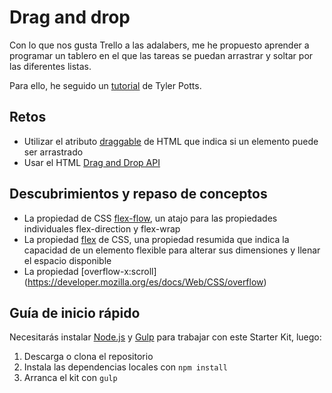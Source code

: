 # Drag and drop

Con lo que nos gusta Trello a las adalabers, me he propuesto aprender a programar un tablero en el que las tareas se puedan arrastrar y soltar por las diferentes listas.

Para ello, he seguido un [tutorial](https://www.youtube.com/watch?v=tZ45HZAkbLc) de Tyler Potts. 

## Retos

- Utilizar el atributo [draggable](https://developer.mozilla.org/es/docs/Web/HTML/Atributos_Globales/draggable) de HTML que indica si un elemento puede ser arrastrado
- Usar el HTML [Drag and Drop API](https://www.w3schools.com/html/html5_draganddrop.asp)

## Descubrimientos y repaso de conceptos

- La propiedad de CSS [flex-flow](https://developer.mozilla.org/es/docs/Web/CSS/flex-flow), un atajo para las propiedades individuales flex-direction y flex-wrap
- La propiedad [flex](https://developer.mozilla.org/es/docs/Web/CSS/flex) de CSS, una propiedad resumida que indica la capacidad de un elemento flexible para alterar sus dimensiones y llenar el espacio disponible
- La propiedad [overflow-x:scroll] (https://developer.mozilla.org/es/docs/Web/CSS/overflow)

## Guía de inicio rápido

Necesitarás instalar [Node.js](https://nodejs.org/) y [Gulp](https://gulpjs.com) para trabajar con este Starter Kit, luego:

1. Descarga o clona el repositorio
2. Instala las dependencias locales con `npm install`
3. Arranca el kit con `gulp`
